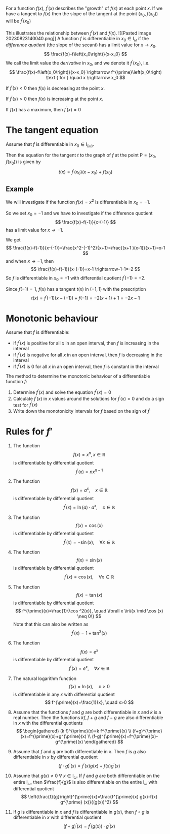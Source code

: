 For a function $f(x)$, $f^{\prime}(x)$ describes the "growth" of $f(x)$ at each point $x$. If we have a tangent to $f(x)$ then the slope of the tangent at the point $\left(x_0, f\left(x_0\right)\right)$ will be $f^{\prime}\left(x_0\right)$

This illustrates the relationship between $f^{\prime}\left(x\right)$ and $f(x)$.
![[Pasted image 20230823140040.png]]
A function $f$ is differentiable in $x_0 \in \mathrm{I}_\omega$ if the *difference quotient* (the slope of the secant) has a limit value for $x \rightarrow x_0$.
$$
\frac{f(x)-f\left(x_0\right)}{x-x_0}
$$
We call the limit value the *derivative* in $x_0$, and we denote it $f^{\prime}\left(x_0\right)$, i.e.
$$
\frac{f(x)-f\left(x_0\right)}{x-x_0} \rightarrow f^{\prime}\left(x_0\right) \text { for } \quad x \rightarrow x_0
$$

If $f^{\prime}(x)<0$ then $f(x)$ is decreasing at the point $x$.

If $f^{\prime}(x)>0$ then $f(x)$ is increasing at the point $x$.

If $f(x)$ has a maximum, then $f^{\prime}(x)=0$

# The tangent equation
Assume that $f$ is differentiable in $x_0 \in \mathrm{I}_{(\omega)}$.

Then the equation for the tangent $t$ to the graph of $f$ at the point $\mathrm{P}=\left(x_0, f\left(x_0\right)\right)$ is given by
$$
t(x)=f^{\prime}\left(x_0\right)\left(x-x_0\right)+f\left(x_0\right)
$$
## Example
We will investigate if the function $f(x)=x^2$ is differentiable in $x_0=-1$.

So we set $x_0=-1$ and we have to investigate if the difference quotient
$$
\frac{f(x)-f(-1)}{x-(-1)}
$$has a limit value for $x \rightarrow-1$.

We get
$$
\frac{f(x)-f(-1)}{x-(-1)}=\frac{x^2-(-1)^2}{x+1}=\frac{(x+1 )(x-1)}{x+1}=x-1
$$
and when $x \rightarrow-1$, then
$$
\frac{f(x)-f(-1)}{x-(-1)}=x-1 \rightarrow-1-1=-2
$$
So $f$ is differentiable in $x_0=-1$ with differential quotient $f^{\prime}(-1)=-2$.



Since $f(-1)=1$, $f(x)$ has a tangent $t(x)$ in $(-1,1)$ with the prescription
$$
t(x)=f^{\prime}(-1)(x-(-1))+f(-1)=-2(x+1)+1=-2 x-1
$$

# Monotonic behaviour
Assume that $f$ is differentiable:
- if $f^{\prime}(x)$ is positive for all $x$ in an open interval, then $f$ is increasing in the interval
- if $f^{\prime}(x)$ is negative for all $x$ in an open interval, then $f$ is decreasing in the interval
- if $f^{\prime}(x)$ is 0 for all $x$ in an open interval, then $f$ is constant in the interval


The method to determine the monotonic behaviour of a differentiable function $f$:
1. Determine $f^{\prime}(x)$ and solve the equation $f^{\prime}(x)=0$
2. Calculate $f^{\prime}(x)$ in $x$ values ​​around the solutions for $f^{\prime}(x)=0$ and do a sign test for $f^{\prime}(x)$
3. Write down the monotonicity intervals for $f$ based on the sign of $f^{\prime}$

# Rules for $f'$

1. The function
$$
f(x)=x^n, x \in \mathbb{R}
$$
is differentiable by differential quotient
$$
f^{\prime}(x)=n x^{n-1}
$$

2. The function
$$
f(x)=a^x, \quad x \in \mathbb{R}
$$
is differentiable by differential quotient
$$
f^{\prime}(x)=\ln (a) \cdot a^x, \quad x \in \mathbb{R}
$$
3. The function
$$
f(x)=\cos (x)
$$
is differentiable by differential quotient
$$
f^{\prime}(x)=-\sin (x), \quad \forall x \in \mathbb{R}
$$

4. The function
$$
f(x)=\sin (x)
$$
is differentiable by differential quotient
$$
f^{\prime}(x)=\cos (x), \quad \forall x \in \mathbb{R}
$$
5. The function
$$
f(x)=\tan (x)
$$
is differentiable by differential quotient
$$
f^{\prime}(x)=\frac{1}{\cos ^2(x)}, \quad \forall x \in\{x \mid \cos (x) \neq 0\}
$$
Note that this can also be written as
$$
f^{\prime}(x)=1+\tan ^2(x)
$$
6. The function
$$
f(x)=e^x
$$
is differentiable by differential quotient
$$
f^{\prime}(x)=e^x, \quad \forall x \in \mathbb{R}
$$
7. The natural logarithm function
$$
f(x)=\ln (x), \quad x>0
$$
is differentiable in any $x$ with differential quotient
$$
f^{\prime}(x)=\frac{1}{x}, \quad x>0
$$
8. Assume that the functions $f$ and $g$ are both differentiable in $x$ and $k$ is a real number. Then the functions $k f, f+g$ and $f-g$ are also differentiable in $x$ with the differential quotients
$$
\begin{gathered}
(k f)^{\prime}(x)=k f^{\prime}(x) \\
(f+g)^{\prime}(x)=f^{\prime}(x)+g^{\prime}(x) \\
(f-g)^{\prime}(x)=f^{\prime}(x)-g^{\prime}(x)
\end{gathered}
$$
9. Assume that $f$ and $g$ are both differentiable in $x$. Then $f$ is $g$ also differentiable in $x$ by differential quotient
$$
(f \cdot g)^{\prime}(x)=f^{\prime}(x) g(x)+f(x) g^{\prime}(x)
$$
10. Assume that $g(x) \neq 0$ $\forall$ $x \in \mathrm{I}_{\omega}$.
If $f$ and $g$ are both differentiable on the entire $\mathrm{I}_\omega$, then $\frac{f}{g}$ is also differentiable on the entire $\mathrm{I}_\omega$ with differential quotient
$$
\left(\frac{f}{g}\right)^{\prime}(x)=\frac{f^{\prime}(x) g(x)-f(x) g^{\prime} (x)}{(g(x))^2}
$$
11. If $g$ is differentiable in $x$ and $f$ is differentiable in $g(x)$, then $f \circ g$ is differentiable in $x$ with differential quotient
$$
(f \circ g)^{\prime}(x)=f^{\prime}(g(x)) \cdot g^{\prime}(x)
$$
